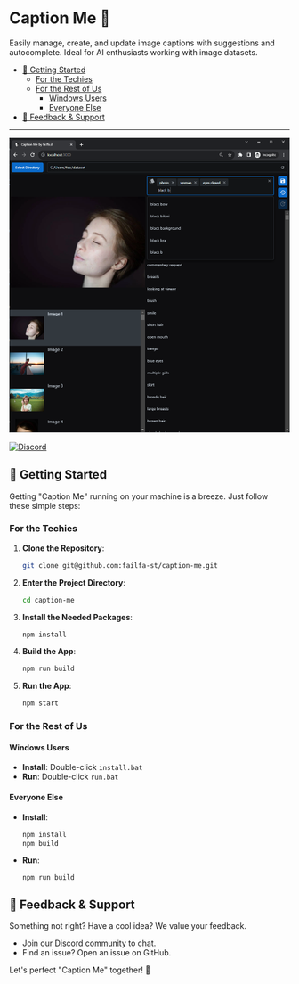 # Caption Me 📸



Easily manage, create, and update image captions with suggestions and autocomplete. Ideal for AI enthusiasts working with image datasets.


<!-- toc -->

- [🚀 Getting Started](#%F0%9F%9A%80-getting-started)
  * [For the Techies](#for-the-techies)
  * [For the Rest of Us](#for-the-rest-of-us)
    + [Windows Users](#windows-users)
    + [Everyone Else](#everyone-else)
- [📢 Feedback & Support](#%F0%9F%93%A2-feedback--support)

<!-- tocstop -->

---

<p align="center">
  <img src="assets/screenshot-01.png" alt="screenshot 1" width="600"/>
</p>

[![Discord](https://img.shields.io/discord/1091306623819059300?color=7289da&label=Discord&logo=discord&logoColor=fff&style=for-the-badge)](https://discord.com/invite/m3TBB9XEkb)

## 🚀 Getting Started

Getting "Caption Me" running on your machine is a breeze. Just follow these simple steps:

### For the Techies

1. **Clone the Repository**:
    ```bash
    git clone git@github.com:failfa-st/caption-me.git
    ```
2. **Enter the Project Directory**:
    ```bash
    cd caption-me
    ```
3. **Install the Needed Packages**:
    ```bash
    npm install
    ```
4. **Build the App**:
    ```bash
    npm run build
    ```
5. **Run the App**:
    ```bash
    npm start
    ```

### For the Rest of Us

#### Windows Users
- **Install**: Double-click `install.bat`
- **Run**: Double-click `run.bat`

#### Everyone Else
- **Install**:
    ```shell
    npm install
    npm build
    ```
- **Run**:
    ```shell
    npm run build
    ```

## 📢 Feedback & Support

Something not right? Have a cool idea? We value your feedback.

- Join our [Discord community](https://discord.com/invite/m3TBB9XEkb) to chat.
- Find an issue? Open an issue on GitHub.

Let's perfect "Caption Me" together! 🥳
